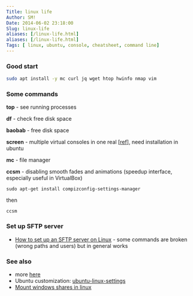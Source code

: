 ```yaml
---
Title: linux life
Author: SM!
Date: 2014-06-02 23:18:00
Slug: linux-life
aliases: [/linux-life.html]
aliases: [/linux-life.html]
Tags: [ linux, ubuntu, console, cheatsheet, command line]
---
```





### Good start
```bash
sudo apt install -y mc curl jq wget htop hwinfo nmap vim
```


### Some commands

**top** - see running processes

**df** - check free disk space

**baobab** - free disk space 

**screen** - multiple virtual consoles in one real [[ref](http://sergevideo.blogspot.com/2014/05/multiple-windows-in-one-linux-terminal.html)], need installation in ubuntu

**mc** - file manager

**ccsm** - disabling smooth fades and animations (speedup interface, especially useful in VirtualBox)

```
sudo apt-get install compizconfig-settings-manager
```
then 
```
ccsm
```

### Set up SFTP server
* [How to set up an SFTP server on Linux](https://www.techrepublic.com/article/how-to-set-up-an-sftp-server-on-linux/) - some commands are broken (wrong paths and users) but in general works


### See also
* more [here](/useful-console-commands.html)
* Ubuntu customization: [ubuntu-linux-settings](ubuntu-linux-settings.html)
* [Mount windows shares in linux](mount-windows-shares-in-linux.html)
